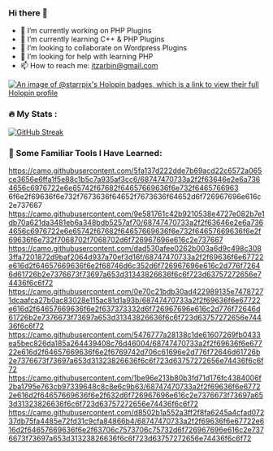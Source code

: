 ### Hi there 👋
- 🔭 I’m currently working on PHP Plugins
- 🌱 I’m currently learning C++ & PHP Plugins
- 👯 I’m looking to collaborate on Wordpress Plugins
- 🤔 I’m looking for help with learning PHP
- 📫 How to reach me: itzarbin@gmail.com

[![An image of @starrpix's Holopin badges, which is a link to view their full Holopin profile](https://holopin.me/starrpix)](https://holopin.io/@starrpix)


### :fire: My Stats :

[![GitHub Streak](http://github-readme-streak-stats.herokuapp.com?user=Starrpix&theme=dark&background=000000)](https://git.io/streak-stats)

### 🚀 Some Familiar Tools I Have Learned:

https://camo.githubusercontent.com/5fa137d222dde7b69acd22c6572a065ce3656e6ffa1f5e88c1b5c7a935af3cc6/68747470733a2f2f63646e2e6a7364656c6976722e6e65742f67682f64657669636f6e732f6465766963
6f6e2f69636f6e732f7673636f64652f7673636f64652d6f726967696e616c2e737667
https://camo.githubusercontent.com/9e581761c42b9210538e4727e082b7e1db70a621da3481eb6a348bdb5257af70/68747470733a2f2f63646e2e6a7364656c6976722e6e65742f67682f64657669636f6e732f64657669636f6e2f69636f6e732f7068702f7068702d6f726967696e616c2e737667
https://camo.githubusercontent.com/dad530afee0262b003a6d9c498c3083ffa7201872d9baf2064d937a70ef3d16f/68747470733a2f2f69636f6e67722e616d2f64657669636f6e2f68746d6c352d6f726967696e616c2d776f72646d61726b2e7376673f73697a653d31343826636f6c6f723d63757272656e74436f6c6f72
https://camo.githubusercontent.com/0e70c21bdb30ad422989135e74787271dcaafca27b0ac83028e115ac81d1a93b/68747470733a2f2f69636f6e67722e616d2f64657669636f6e2f637373332d6f726967696e616c2d776f72646d61726b2e7376673f73697a653d31343826636f6c6f723d63757272656e74436f6c6f72
https://camo.githubusercontent.com/5476777a28138c1de61607269fb0433ea5bec826da185a264439408c76d46004/68747470733a2f2f69636f6e67722e616d2f64657669636f6e2f6769742d706c61696e2d776f72646d61726b2e7376673f73697a653d31323826636f6c6f723d63757272656e74436f6c6f72
https://camo.githubusercontent.com/1be96e213b80b3fd71d176fc4384006f2ba1795e763cb97339648c8c8e6c9b63/68747470733a2f2f69636f6e67722e616d2f64657669636f6e2f632d6f726967696e616c2e7376673f73697a653d31323826636f6c6f723d63757272656e74436f6c6f72
https://camo.githubusercontent.com/d8502b1a552a3ff2f8fa6245a4cfad07237db75fa4485e72fd31c9cfa84866b4/68747470733a2f2f69636f6e67722e616d2f64657669636f6e2f63706c7573706c75732d6f726967696e616c2e7376673f73697a653d31323826636f6c6f723d63757272656e74436f6c6f72

<!--
**Starrpix/Starrpix** is a ✨ _special_ ✨ repository because its `README.md` (this file) appears on your GitHub profile.

Here are some ideas to get you started:

- 🔭 I’m currently working on ...
- 🌱 I’m currently learning ...
- 👯 I’m looking to collaborate on ...
- 🤔 I’m looking for help with ...
- 💬 Ask me about ...
- 📫 How to reach me: ...
- 😄 Pronouns: ...
- ⚡ Fun fact: ...
-->
